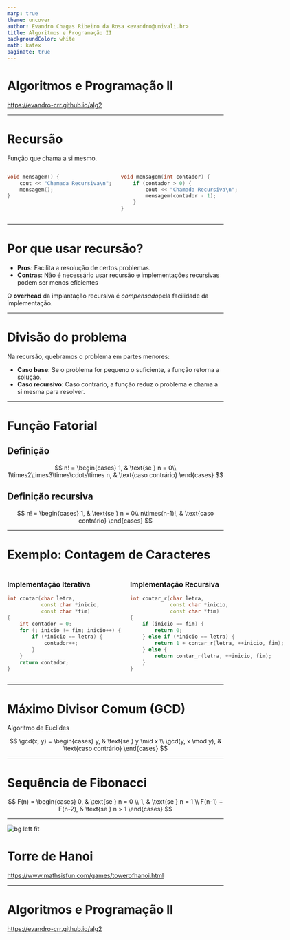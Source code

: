 ```yaml
---
marp: true
theme: uncover  
author: Evandro Chagas Ribeiro da Rosa <evandro@univali.br>  
title: Algoritmos e Programação II  
backgroundColor: white  
math: katex  
paginate: true
---
```


<style>
    :root {
      font-size: 20pt;

    }

    .columns {
        display: grid;
        grid-template-columns: repeat(2, minmax(0, 1fr));
        gap: 1rem;
    }
</style>

# Algoritmos e Programação II

https://evandro-crr.github.io/alg2

---

# Recursão

Função que chama a si mesmo.

<div class="columns">
<div>

```cpp
void mensagem() {
    cout << "Chamada Recursiva\n";
    mensagem();
}
```

</div>
<div>


```cpp
void mensagem(int contador) {
    if (contador > 0) {
        cout << "Chamada Recursiva\n";
        mensagem(contador - 1);
    }
}
```

</div>
</div>

---

# Por que usar recursão?

- **Pros**: Facilita a resolução de certos problemas.
- **Contras**: Não é necessário usar recursão e implementações
  recursivas podem ser menos eficientes

O **overhead** da implantação recursiva é
*compensado*pela facilidade da implementação.


---

# Divisão do problema

Na recursão, quebramos o problema em partes menores:

- **Caso base**: Se o problema for pequeno o
  suficiente, a função retorna a solução.
- **Caso recursivo**: Caso contrário, a função reduz
  o problema e chama a si mesma para resolver.

---

# Função Fatorial

## Definição 

$$
n! = \begin{cases} 
    1, &  \text{se } n = 0\\
    1\times2\times3\times\cdots\times n, & \text{caso contrário}
\end{cases}
$$

## Definição recursiva

$$
n! = \begin{cases} 
     1, &  \text{se } n = 0\\
     n\times(n-1)!, & \text{caso contrário}
\end{cases}
$$

---

# Exemplo: Contagem de Caracteres


<div class="columns">
<div>

### Implementação Iterativa

```cpp
int contar(char letra, 
           const char *inicio,
           const char *fim)
{
    int contador = 0;
    for (; inicio != fim; inicio++) {
        if (*inicio == letra) {
            contador++;
        }
    }
    return contador;
}
```

</div>
<div>

###  Implementação Recursiva 

```cpp
int contar_r(char letra,
             const char *inicio,
             const char *fim) 
{
    if (inicio == fim) {
        return 0;
    } else if (*inicio == letra) {
        return 1 + contar_r(letra, ++inicio, fim);
    } else {
        return contar_r(letra, ++inicio, fim);
    }
}
```

</div>
</div>


---

# Máximo Divisor Comum (GCD)

Algoritmo de Euclides

$$
\gcd(x, y) =
\begin{cases}
    y, & \text{se } y \mid x \\
    \gcd(y, x \mod y), & \text{caso contrário}
\end{cases}
$$

---

# Sequência de Fibonacci

$$
F(n) = 
\begin{cases}
    0, & \text{se } n = 0 \\
    1, & \text{se } n = 1 \\
    F(n-1) + F(n-2), & \text{se } n > 1
\end{cases}
$$


---

![bg left fit](https://upload.wikimedia.org/wikipedia/commons/8/8d/Iterative_algorithm_solving_a_6_disks_Tower_of_Hanoi.gif)

# Torre de Hanoi

https://www.mathsisfun.com/games/towerofhanoi.html

---

# Algoritmos e Programação II

https://evandro-crr.github.io/alg2

<!-- _footer: Evandro Chagas Ribeiro da Rosa -->
<!-- _paginate: skip -->
